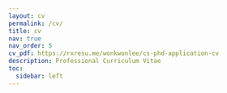 ```yaml
---
layout: cv
permalink: /cv/
title: cv
nav: true
nav_order: 5
cv_pdf: https://rxresu.me/wonkwonlee/cs-phd-application-cv
description: Professional Curriculum Vitae
toc:
  sidebar: left
---
```


